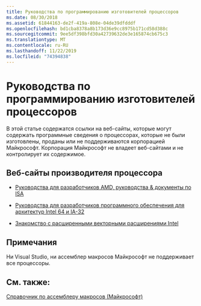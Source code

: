 ```yaml
---
title: Руководства по программированию изготовителей процессоров
ms.date: 08/30/2018
ms.assetid: 61844163-de2f-419a-808e-04de39dfdddf
ms.openlocfilehash: bd1cba8378a8b173d36e9cc8975b171cd58d388c
ms.sourcegitcommit: 9ee5df398bfd30a42739632de3e165874cb675c3
ms.translationtype: MT
ms.contentlocale: ru-RU
ms.lasthandoff: 11/22/2019
ms.locfileid: "74394838"
---
```

# <a name="processor-manufacturer-programming-manuals"></a>Руководства по программированию изготовителей процессоров

В этой статье содержатся ссылки на веб-сайты, которые могут содержать программные сведения о процессорах, которые не были изготовлены, проданы или не поддерживаются корпорацией Майкрософт. Корпорация Майкрософт не владеет веб-сайтами и не контролирует их содержимое.

## <a name="processor-manufacturer-websites"></a>Веб-сайты производителя процессора

- [Руководства для разработчиков AMD, руководства & документы по ISA](https://developer.amd.com/resources/developer-guides-manuals/)

- [Руководства для разработчиков программного обеспечения для архитектур Intel 64 и IA-32](https://software.intel.com/articles/intel-sdm)

- [Знакомство с расширенными векторными расширениями Intel](https://software.intel.com/articles/introduction-to-intel-advanced-vector-extensions)

## <a name="remarks"></a>Примечания

Ни Visual Studio, ни ассемблер макросов Майкрософт не поддерживает все процессоры.

## <a name="see-also"></a>См. также:

[Справочник по ассемблеру макросов (Майкрософт)](../../assembler/masm/microsoft-macro-assembler-reference.md)
